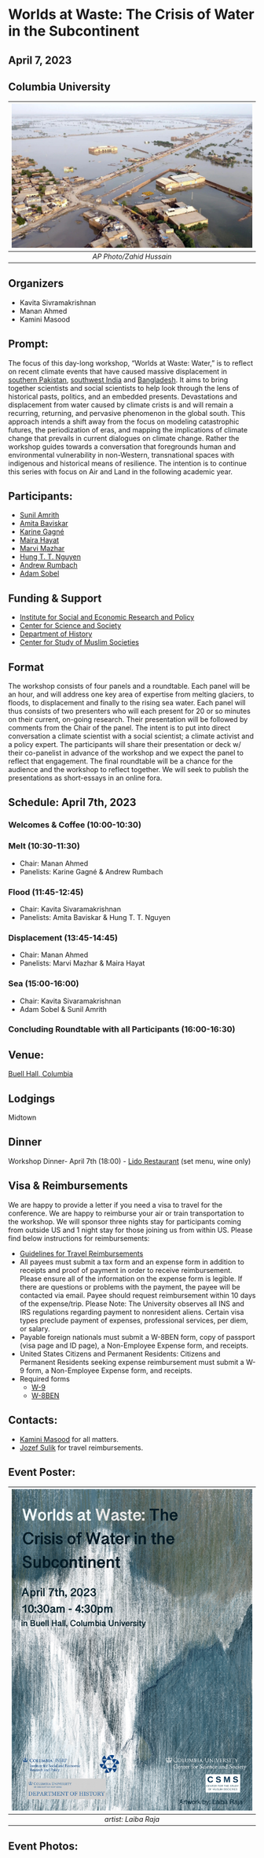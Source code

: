 # Worlds at Waste: The Crisis of Water in the Subcontinent
## April 7, 2023
## Columbia University

| ![WorldatWaste](images/wawcover.jpeg) | 
|:--:| 
| *AP Photo/Zahid Hussain* |


## Organizers
- Kavita Sivramakrishnan
- Manan Ahmed
- Kamini Masood

## Prompt: 
The focus of this day-long workshop, “Worlds at Waste: Water,” is to reflect on recent climate events that have caused massive displacement in [southern Pakistan](https://reliefweb.int/report/pakistan/pakistan-2022-monsoon-floods-situation-report-no-12-5-december-2022), [southwest India](https://nidm.gov.in/PDF/pubs/ChennailFlood_NIDM2021.pdf) and [Bangladesh](https://www.unicef.org/documents/bangladesh-floods-situation-report-27-june-2022). It aims to bring together scientists and social scientists to help look through the lens of historical pasts, politics, and an embedded presents. Devastations and displacement from water caused by climate crists is and will remain a recurring, returning, and pervasive phenomenon in the global south. This approach intends a shift away from the focus on modeling catastrophic futures, the periodization of eras, and mapping the implications of climate change that prevails in current dialogues on climate change. Rather the workshop guides towards a conversation that foregrounds human and environmental vulnerability in non-Western, transnational spaces with indigenous and historical means of resilience. The intention is to continue this series with focus on Air and Land in the following academic year. 

## Participants:

- [Sunil Amrith](https://history.yale.edu/people/sunil-amrith)
- [Amita Baviskar](https://www.ashoka.edu.in/profile/amita-baviskar/)
- [Karine Gagné](https://socioanthro.uoguelph.ca/people/karine-gagn%C3%A9)
- [Maira Hayat](https://keough.nd.edu/people/maira-hayat/)
- [Marvi Mazhar](https://www.marvimazhar.com/)
- [Hung T. T. Nguyen](https://people.climate.columbia.edu/users/profile/tan-thai-hung-nguyen)
- [Andrew Rumbach](https://andrewrumbach.com/)
- [Adam Sobel](https://www.apam.columbia.edu/faculty/adam-sobel)



## Funding & Support
- [Institute for Social and Economic Research and Policy](https://www.iserp.columbia.edu/)
- [Center for Science and Society](https://scienceandsociety.columbia.edu/)
- [Department of History](http://history.columbia.edu)
- [Center for Study of Muslim Societies](http://csms.columbia.edu)

## Format
The workshop consists of four panels and a roundtable. Each panel will be an hour, and will address one key area of expertise from melting glaciers, to floods, to displacement and finally to the rising sea water. Each panel will thus consists of two presenters who will each present for 20 or so minutes on their current, on-going research. Their presentation will be followed by comments from the Chair of the panel. The intent is to put into direct conversation a climate scientist with a social scientist; a climate activist and a policy expert. The participants will share their presentation or deck w/ their co-panelist in advance of the workshop and we expect the panel to reflect that engagement. The final roundtable will be a chance for the audience and the workshop to reflect together. We will seek to publish the presentations as short-essays in an online fora. 

## Schedule: April 7th, 2023

### Welcomes & Coffee (10:00-10:30)

### Melt (10:30-11:30)
- Chair: Manan Ahmed
- Panelists: Karine Gagné & Andrew Rumbach

### Flood (11:45-12:45)
- Chair: Kavita Sivaramakrishnan
- Panelists: Amita Baviskar & Hung T. T. Nguyen

### Displacement (13:45-14:45)
- Chair: Manan Ahmed
- Panelists: Marvi Mazhar & Maira Hayat

### Sea (15:00-16:00)
- Chair: Kavita Sivaramakrishnan
- Adam Sobel & Sunil Amrith

### Concluding Roundtable with all Participants (16:00-16:30)

## Venue:
[Buell Hall, Columbia](https://www.iserp.columbia.edu/sites/default/files/Directions%20to%20Buell%20Hall.pdf)
 
## Lodgings
Midtown

## Dinner
Workshop Dinner- April 7th (18:00) - [Lido Restaurant](https://www.lidodimanhattan.com/) (set menu, wine only)

## Visa & Reimbursements
We are happy to provide a letter if you need a visa to travel for the conference. We are happy to reimburse your air or train transportation to the workshop. We will sponsor three nights stay for participants coming from outside US and 1 night stay for those joining us from within US. Please find below instructions for reimbursements:
* [Guidelines for Travel Reimbursements](http://history.columbia.edu/resources/reimbursement-and-payment-for-non-cu-employees/)
 * All payees must submit a tax form and an expense form in addition to receipts and proof of payment in order to receive reimbursement. Please ensure all of the information on the expense form is legible. If there are questions or problems with the payment, the payee will be contacted via email. Payee should request reimbursement within 10 days of the expense/trip. Please Note: The University observes all INS and IRS regulations regarding payment to nonresident aliens. Certain visa types preclude payment of expenses, professional services, per diem, or salary.
 * Payable foreign nationals must submit a W-8BEN form, copy of passport (visa page and ID page), a Non-Employee Expense form, and receipts.
 * United States Citizens and Permanent Residents: Citizens and Permanent Residents seeking expense reimbursement must submit a W-9 form, a Non-Employee Expense form, and receipts.
* Required forms
  * [W-9](https://www.irs.gov/pub/irs-pdf/fw9.pdf)
  * [W-8BEN](https://www.irs.gov/pub/irs-pdf/fw8ben.pdf)

## Contacts:
* [Kamini Masood](mailto:km3599@columbia.edu) for all matters.
* [Jozef Sulik](mailto:js5055@columbia.edu) for travel reimbursements.

## Event Poster:
| ![Poster](images/poster.jpg) | 
|:--:| 
| *artist: Laiba Raja* |

## Event Photos:

